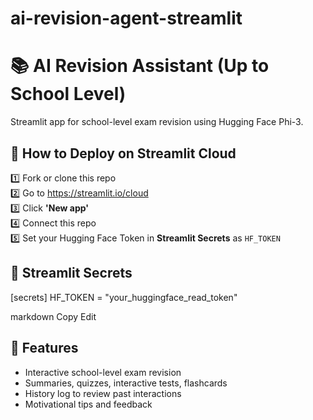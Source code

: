 # ai-revision-agent-streamlit
# 📚 AI Revision Assistant (Up to School Level)

Streamlit app for school-level exam revision using Hugging Face Phi-3.

## 🚀 How to Deploy on Streamlit Cloud
1️⃣ Fork or clone this repo  
2️⃣ Go to https://streamlit.io/cloud  
3️⃣ Click **'New app'**  
4️⃣ Connect this repo  
5️⃣ Set your Hugging Face Token in **Streamlit Secrets** as `HF_TOKEN`

## 🔑 Streamlit Secrets
[secrets]
HF_TOKEN = "your_huggingface_read_token"

markdown
Copy
Edit

## 🎯 Features
- Interactive school-level exam revision
- Summaries, quizzes, interactive tests, flashcards
- History log to review past interactions
- Motivational tips and feedback
